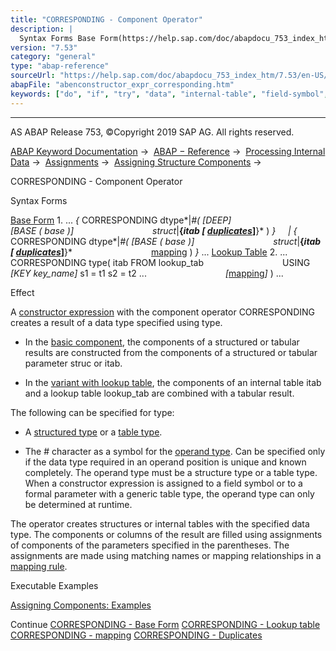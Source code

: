 ```yaml
---
title: "CORRESPONDING - Component Operator"
description: |
  Syntax Forms Base Form(https://help.sap.com/doc/abapdocu_753_index_htm/7.53/en-US/abencorresponding_constr_arg_type.htm) 1. ...  CORRESPONDING dtype#( DEEP BASE ( base ) structitab  duplicates(https://help.sap.com/doc/abapdocu_753_index_htm/7.53/en-US/abencorresp
version: "7.53"
category: "general"
type: "abap-reference"
sourceUrl: "https://help.sap.com/doc/abapdocu_753_index_htm/7.53/en-US/abenconstructor_expr_corresponding.htm"
abapFile: "abenconstructor_expr_corresponding.htm"
keywords: ["do", "if", "try", "data", "internal-table", "field-symbol", "abenconstructor", "expr", "corresponding"]
---
```


* * *

AS ABAP Release 753, ©Copyright 2019 SAP AG. All rights reserved.

[ABAP Keyword Documentation](https://help.sap.com/doc/abapdocu_753_index_htm/7.53/en-US/abenabap.htm) →  [ABAP − Reference](https://help.sap.com/doc/abapdocu_753_index_htm/7.53/en-US/abenabap_reference.htm) →  [Processing Internal Data](https://help.sap.com/doc/abapdocu_753_index_htm/7.53/en-US/abenabap_data_working.htm) →  [Assignments](https://help.sap.com/doc/abapdocu_753_index_htm/7.53/en-US/abenvalue_assignments.htm) →  [Assigning Structure Components](https://help.sap.com/doc/abapdocu_753_index_htm/7.53/en-US/abencorresponding.htm) → 

CORRESPONDING - Component Operator

Syntax Forms

[Base Form](https://help.sap.com/doc/abapdocu_753_index_htm/7.53/en-US/abencorresponding_constr_arg_type.htm)
1\. ... *{* CORRESPONDING dtype*|*#( *\[*DEEP*\]*
                               *\[*BASE ( base )*\]*
                               struct*|**{*itab *\[* [duplicates](https://help.sap.com/doc/abapdocu_753_index_htm/7.53/en-US/abencorresponding_constr_dupl.htm)*\]**}* ) *}*
    *|* *{* CORRESPONDING dtype*|*#( *\[*BASE ( base )*\]*
                               struct*|**{*itab *\[* [duplicates](https://help.sap.com/doc/abapdocu_753_index_htm/7.53/en-US/abencorresponding_constr_dupl.htm)*\]**}*
                               [mapping](https://help.sap.com/doc/abapdocu_753_index_htm/7.53/en-US/abencorresponding_constr_mapping.htm) ) *}* ...
[Lookup Table](https://help.sap.com/doc/abapdocu_753_index_htm/7.53/en-US/abencorresponding_constr_using.htm)
2\. ... CORRESPONDING type( itab FROM lookup\_tab
                               USING *\[*KEY key\_name*\]* s1 = t1 s2 = t2 ...
                               *\[*[mapping](https://help.sap.com/doc/abapdocu_753_index_htm/7.53/en-US/abencorresponding_constr_mapping.htm)*\]* ) ...

Effect

A [constructor expression](https://help.sap.com/doc/abapdocu_753_index_htm/7.53/en-US/abenconstructor_expressions.htm) with the component operator CORRESPONDING creates a result of a data type specified using type.

-   In the [basic component](https://help.sap.com/doc/abapdocu_753_index_htm/7.53/en-US/abencorresponding_constr_arg_type.htm), the components of a structured or tabular results are constructed from the components of a structured or tabular parameter struc or itab.

-   In the [variant with lookup table](https://help.sap.com/doc/abapdocu_753_index_htm/7.53/en-US/abencorresponding_constr_using.htm), the components of an internal table itab and a lookup table lookup\_tab are combined with a tabular result.

The following can be specified for type:

-   A [structured type](https://help.sap.com/doc/abapdocu_753_index_htm/7.53/en-US/abenstructured_type_glosry.htm "Glossary Entry") or a [table type](https://help.sap.com/doc/abapdocu_753_index_htm/7.53/en-US/abentable_type_glosry.htm "Glossary Entry").

-   The # character as a symbol for the [operand type](https://help.sap.com/doc/abapdocu_753_index_htm/7.53/en-US/abenoperand_type_glosry.htm "Glossary Entry"). Can be specified only if the data type required in an operand position is unique and known completely. The operand type must be a structure type or a table type. When a constructor expression is assigned to a field symbol or to a formal parameter with a generic table type, the operand type can only be determined at runtime.

The operator creates structures or internal tables with the specified data type. The components or columns of the result are filled using assignments of components of the parameters specified in the parentheses. The assignments are made using matching names or mapping relationships in a [mapping rule](https://help.sap.com/doc/abapdocu_753_index_htm/7.53/en-US/abencorresponding_constr_mapping.htm).

Executable Examples

[Assigning Components: Examples](https://help.sap.com/doc/abapdocu_753_index_htm/7.53/en-US/abencorresponding_abexas.htm)

Continue
[CORRESPONDING - Base Form](https://help.sap.com/doc/abapdocu_753_index_htm/7.53/en-US/abencorresponding_constr_arg_type.htm)
[CORRESPONDING - Lookup table](https://help.sap.com/doc/abapdocu_753_index_htm/7.53/en-US/abencorresponding_constr_using.htm)
[CORRESPONDING - mapping](https://help.sap.com/doc/abapdocu_753_index_htm/7.53/en-US/abencorresponding_constr_mapping.htm)
[CORRESPONDING - Duplicates](https://help.sap.com/doc/abapdocu_753_index_htm/7.53/en-US/abencorresponding_constr_dupl.htm)